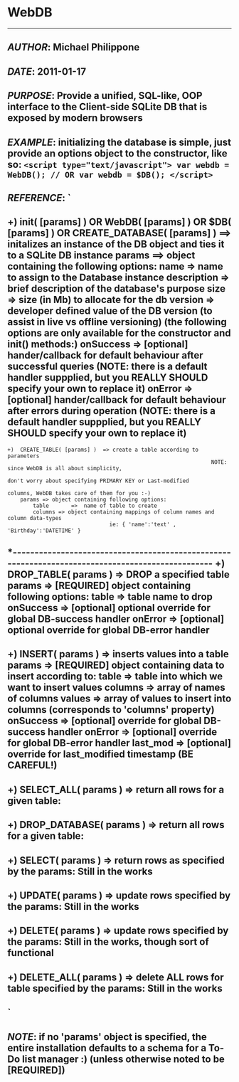 # WebDB
------------
*AUTHOR*: Michael Philippone
------------
*DATE*: 2011-01-17
------------
*PURPOSE*:  Provide a unified, SQL-like, OOP interface to the Client-side SQLite DB 
									that is exposed by modern browsers
------------
*EXAMPLE*: initializing the database is simple, just provide an options object to the 
	constructor, like so:
`<script type="text/javascript">
	var webdb = WebDB();
	// OR
	var webdb = $DB();
</script>`
------------
*REFERENCE*: `
-------------------------------------------------------------------------------------------------
+)	init( [params] ) OR WebDB( [params] ) OR $DB( [params] ) OR CREATE_DATABASE( [params] ) ==> 
					initalizes an instance of the DB object and ties it to a SQLite DB instance
		params ==> object containing the following options:
			name				=>	name to assign to the Database instance
			description	=>	brief description of the database's purpose
			size				=>	size (in Mb) to allocate for the db
			version			=>	developer defined value of the DB version 
												(to assist in live vs offline versioning)
		(the following options are only available for the constructor and init() methods:)
			onSuccess		=>	[optional] hander/callback for default behaviour after successful queries
												(NOTE: there is a default handler suppplied, but you REALLY SHOULD
											specify your own to replace it)
			onError			=>	[optional] hander/callback for default behaviour after errors during operation
											(NOTE: there is a default handler suppplied, but you REALLY SHOULD
											specify your own to replace it)
-------------------------------------------------------------------------------------------------
	+)	CREATE_TABLE( [params] )  => create a table according to parameters
																	NOTE: since WebDB is all about simplicity, 
																		don't worry about specifying PRIMARY KEY or Last-modified
																		columns, WebDB takes care of them for you :-)
		params => object containing following options:
			table		=>	name of table to create
			columns	=> object containing mappings of column names and column data-types
									ie: { 'name':'text' , 'Birthday':'DATETIME' }
*-------------------------------------------------------------------------------------------------
+)	DROP_TABLE( params ) => DROP a specified table
		params => [REQUIRED] object containing following options:
			table 		=> 	table name to drop
			onSuccess	=>	[optional] optional override for global DB-success handler
			onError		=>	[optional] optional override for global DB-error handler
-------------------------------------------------------------------------------------------------
+)	INSERT( params ) => inserts values into a table
		params => [REQUIRED] object containing data to insert according to:
			table	 		=> table into which we want to insert values
			columns 	=> array of names of columns
			values 		=> array of values to insert into columns (corresponds to 'columns' property)
			onSuccess	=> [optional] override for global DB-success handler
				onError		=> [optional] override for global DB-error handler
			last_mod	=> [optional] override for last_modified timestamp (BE CAREFUL!)
-------------------------------------------------------------------------------------------------
+)	SELECT_ALL( params ) => return all rows for a given table:
-------------------------------------------------------------------------------------------------
+)	DROP_DATABASE( params ) => return all rows for a given table:
-------------------------------------------------------------------------------------------------
+)	SELECT( params ) => return rows as specified by the params:
			Still in the works
-------------------------------------------------------------------------------------------------
+)	UPDATE( params ) => update rows specified by the params:
			Still in the works
-------------------------------------------------------------------------------------------------
+)	DELETE( params ) => update rows specified by the params:
			Still in the works, though sort of functional
-------------------------------------------------------------------------------------------------
+)	DELETE_ALL( params ) => delete ALL rows for table specified by the params:
			Still in the works
-------------------------------------------------------------------------------------------------
`
------------
*NOTE*: if no 'params' object is specified, 
		the entire installation defaults to a schema for a To-Do list manager :)
	(unless otherwise noted to be [REQUIRED])
------------
